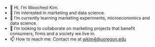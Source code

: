 - 👋 Hi, I’m Woocheol Kim.
- 👀 I’m interested in marketing and data science. 
- 🌱 I’m currently learning marketing experiments, microeconomics and data science. 
- 💞️ I’m looking to collaborate on marketing projects that benefit consumers, firms and a society we live in. 
- 📫 How to reach me: Contact me at wkim4@uoregon.edu

<!---
kim12100/kim12100 is a ✨ special ✨ repository because its `README.md` (this file) appears on your GitHub profile.
You can click the Preview link to take a look at your changes.
--->
